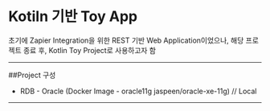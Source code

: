# Kotiln 기반 Toy App

초기에 Zapier Integration을 위한 REST 기반 Web Application이었으나,
해당 프로젝트 종료 후, Kotlin Toy Project로 사용하고자 함

---
##Project 구성
- RDB - Oracle (Docker Image - oracle11g jaspeen/oracle-xe-11g) // Local
 --- 